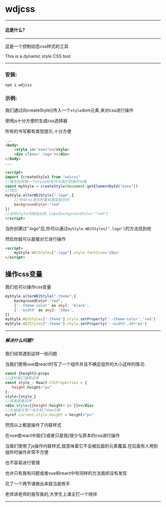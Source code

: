# wdjcss

--- 

#### 这是什么?

---

这是一个控制动态css样式的工具

This is a dynamic style CSS tool

---

### 安装:

```npmignore
npm i wdjcss
```

### 示例:

我们通过向createStyle()传入一个`style`dom元素,来对css进行操作

使用js十分方便的生成css选择器

所有的书写都有类型提示,十分方便

```html
...
<body>
    <style id="exex"></style>
    <div class='.logo'></div>
</body>
...

<script>
import {createStyle} from "wdjcss"
//首先在获取一个style标签作为我们的操作对象
const myStyle = createStyle(document.getElementById("exex"))
//然后
myStyle.alterWDJStyle(".logo",{
    //书写css语句时是有类型提示的
    backgroundColor:"red"
})
//这样style内就会出现.logo{backgroundColor:"red"}
</script>
```

当你创建过".logo"后,你可以通过`myStyle.WDJStyles[".logo"]`的方法找到他

然后你就可以直接对它进行操作

```html
<script>
    myStyle.WDJStyles[".logo"].style.fontSize='20px'
</script>
```

## 操作css变量

我们也可以操作css变量

```ts
myStyle.alterWDJStyle(".theme",{
    backgroundColor:"red",
    ['--theme-color' as any]: 'black',
    ['--width' as any]: '20px',
})
myStyle.WDJStyles[".theme"].style.setProperty('--theme-color','red')
myStyle.WDJStyles[".theme"].style.setProperty('--width',40+'px')

```









---

##### 解决什么问题?

我们经常遇到这样一些问题

当我们使用vue或react时写了一个组件并且不确定组件的大小这样的情况:

```jsx
const {height}=props
//这时我们通常这样
const style_: React.CSSProperties = {
   height:height+"px"
};
style={style_}
//或者直接这样
<div style={{height:height+'px'}}></div>
//又或者在某个地方用了dom元素
myref.current.style.height = height+"px"
```

然而以上都是操作了内联样式

在vue或react中我们(或者只是我)很少与原本的css进行操作

当我们使用了js操作内联样式,就意味着它不会被后面的元素覆盖.在后面有人用到组件时操作非常不方便

也不容易进行管理

也许只有我有问题或者vue和react中有同样的方法我却没有发现

花了一个两节课做出来就当是练手

老师讲老师的我写我的,大学生上课主打一个陪伴

---

